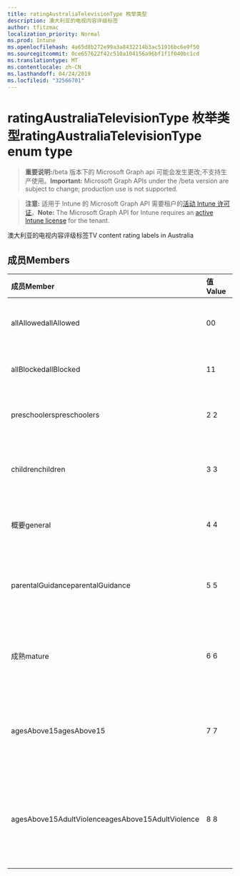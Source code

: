 ```yaml
---
title: ratingAustraliaTelevisionType 枚举类型
description: 澳大利亚的电视内容评级标签
author: tfitzmac
localization_priority: Normal
ms.prod: Intune
ms.openlocfilehash: 4a65d8b272e99a3a8432214b3ac51916bc6e9f50
ms.sourcegitcommit: 0ce657622f42c510a104156a96bf1f1f040bc1cd
ms.translationtype: MT
ms.contentlocale: zh-CN
ms.lasthandoff: 04/24/2019
ms.locfileid: "32566701"
---
```

# <a name="ratingaustraliatelevisiontype-enum-type"></a><span data-ttu-id="bd8b7-103">ratingAustraliaTelevisionType 枚举类型</span><span class="sxs-lookup"><span data-stu-id="bd8b7-103">ratingAustraliaTelevisionType enum type</span></span>

> <span data-ttu-id="bd8b7-104">**重要说明:**/beta 版本下的 Microsoft Graph api 可能会发生更改;不支持生产使用。</span><span class="sxs-lookup"><span data-stu-id="bd8b7-104">**Important:** Microsoft Graph APIs under the /beta version are subject to change; production use is not supported.</span></span>

> <span data-ttu-id="bd8b7-105">**注意:** 适用于 Intune 的 Microsoft Graph API 需要租户的[活动 Intune 许可证](https://go.microsoft.com/fwlink/?linkid=839381)。</span><span class="sxs-lookup"><span data-stu-id="bd8b7-105">**Note:** The Microsoft Graph API for Intune requires an [active Intune license](https://go.microsoft.com/fwlink/?linkid=839381) for the tenant.</span></span>

<span data-ttu-id="bd8b7-106">澳大利亚的电视内容评级标签</span><span class="sxs-lookup"><span data-stu-id="bd8b7-106">TV content rating labels in Australia</span></span>

## <a name="members"></a><span data-ttu-id="bd8b7-107">成员</span><span class="sxs-lookup"><span data-stu-id="bd8b7-107">Members</span></span>
|<span data-ttu-id="bd8b7-108">成员</span><span class="sxs-lookup"><span data-stu-id="bd8b7-108">Member</span></span>|<span data-ttu-id="bd8b7-109">值</span><span class="sxs-lookup"><span data-stu-id="bd8b7-109">Value</span></span>|<span data-ttu-id="bd8b7-110">说明</span><span class="sxs-lookup"><span data-stu-id="bd8b7-110">Description</span></span>|
|:---|:---|:---|
|<span data-ttu-id="bd8b7-111">allAllowed</span><span class="sxs-lookup"><span data-stu-id="bd8b7-111">allAllowed</span></span>|<span data-ttu-id="bd8b7-112">0</span><span class="sxs-lookup"><span data-stu-id="bd8b7-112">0</span></span>|<span data-ttu-id="bd8b7-113">默认值, 允许所有电视节目内容</span><span class="sxs-lookup"><span data-stu-id="bd8b7-113">Default value, allow all TV shows content</span></span>|
|<span data-ttu-id="bd8b7-114">allBlocked</span><span class="sxs-lookup"><span data-stu-id="bd8b7-114">allBlocked</span></span>|<span data-ttu-id="bd8b7-115">1</span><span class="sxs-lookup"><span data-stu-id="bd8b7-115">1</span></span>|<span data-ttu-id="bd8b7-116">不允许任何电视显示内容</span><span class="sxs-lookup"><span data-stu-id="bd8b7-116">Do not allow any TV shows content</span></span>|
|<span data-ttu-id="bd8b7-117">preschoolers</span><span class="sxs-lookup"><span data-stu-id="bd8b7-117">preschoolers</span></span>|<span data-ttu-id="bd8b7-118">2 </span><span class="sxs-lookup"><span data-stu-id="bd8b7-118">2</span></span>|<span data-ttu-id="bd8b7-119">P 分类适用于 preschoolers</span><span class="sxs-lookup"><span data-stu-id="bd8b7-119">The P classification is intended for preschoolers</span></span>|
|<span data-ttu-id="bd8b7-120">children</span><span class="sxs-lookup"><span data-stu-id="bd8b7-120">children</span></span>|<span data-ttu-id="bd8b7-121">3 </span><span class="sxs-lookup"><span data-stu-id="bd8b7-121">3</span></span>|<span data-ttu-id="bd8b7-122">C 分类适用于14下的儿童</span><span class="sxs-lookup"><span data-stu-id="bd8b7-122">The C classification is intended for children under 14</span></span>|
|<span data-ttu-id="bd8b7-123">概要</span><span class="sxs-lookup"><span data-stu-id="bd8b7-123">general</span></span>|<span data-ttu-id="bd8b7-124">4 </span><span class="sxs-lookup"><span data-stu-id="bd8b7-124">4</span></span>|<span data-ttu-id="bd8b7-125">G 分类适用于所有年龄段</span><span class="sxs-lookup"><span data-stu-id="bd8b7-125">The G classification is suitable for all ages</span></span>|
|<span data-ttu-id="bd8b7-126">parentalGuidance</span><span class="sxs-lookup"><span data-stu-id="bd8b7-126">parentalGuidance</span></span>|<span data-ttu-id="bd8b7-127">5 </span><span class="sxs-lookup"><span data-stu-id="bd8b7-127">5</span></span>|<span data-ttu-id="bd8b7-128">对于年轻人查看者, 建议使用 PG 分类</span><span class="sxs-lookup"><span data-stu-id="bd8b7-128">The PG classification is recommended for young viewers</span></span>|
|<span data-ttu-id="bd8b7-129">成熟</span><span class="sxs-lookup"><span data-stu-id="bd8b7-129">mature</span></span>|<span data-ttu-id="bd8b7-130">6 </span><span class="sxs-lookup"><span data-stu-id="bd8b7-130">6</span></span>|<span data-ttu-id="bd8b7-131">对于超过15的查看者, 建议使用 M 分类</span><span class="sxs-lookup"><span data-stu-id="bd8b7-131">The M classification is recommended for viewers over 15</span></span>|
|<span data-ttu-id="bd8b7-132">agesAbove15</span><span class="sxs-lookup"><span data-stu-id="bd8b7-132">agesAbove15</span></span>|<span data-ttu-id="bd8b7-133">7 </span><span class="sxs-lookup"><span data-stu-id="bd8b7-133">7</span></span>|<span data-ttu-id="bd8b7-134">MA15 + 分类不适用于15岁以上的查看器</span><span class="sxs-lookup"><span data-stu-id="bd8b7-134">The MA15+ classification is not suitable for viewers under 15</span></span>|
|<span data-ttu-id="bd8b7-135">agesAbove15AdultViolence</span><span class="sxs-lookup"><span data-stu-id="bd8b7-135">agesAbove15AdultViolence</span></span>|<span data-ttu-id="bd8b7-136">8 </span><span class="sxs-lookup"><span data-stu-id="bd8b7-136">8</span></span>|<span data-ttu-id="bd8b7-137">AV15 + 分类不适用于15岁以上的观众, 特别是成人</span><span class="sxs-lookup"><span data-stu-id="bd8b7-137">The AV15+ classification is not suitable for viewers under 15, adult violence-specific</span></span>|





